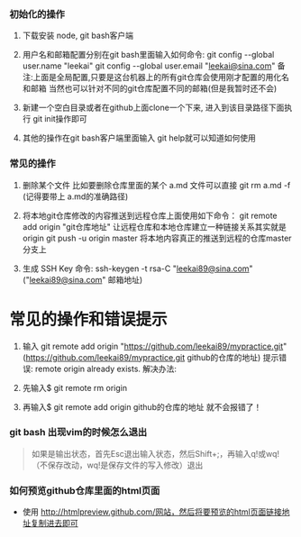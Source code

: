 ### 初始化的操作
1. 下载安装 node, git bash客户端

2. 用户名和邮箱配置分别在git bash里面输入如何命令:
   git config --global user.name "leekai"
   git config --global user.email "leekai@sina.com"
备注:上面是全局配置,只要是这台机器上的所有git仓库会使用刚才配置的用化名和邮箱 
当然也可以针对不同的git仓库配置不同的邮箱(但是我暂时还不会)

3.  新建一个空白目录或者在github上面clone一个下来, 进入到该目录路径下面执行 git init操作即可

4. 其他的操作在git bash客户端里面输入 git help就可以知道如何使用

### 常见的操作
1. 删除某个文件 比如要删除仓库里面的某个 a.md 文件可以直接 git rm a.md -f (记得要带上 a.md的准确路径)

2. 将本地git仓库修改的内容推送到远程仓库上面使用如下命令：
   git remote add origin "git仓库地址" 让远程仓库和本地仓库建立一种链接关系其实就是 origin
   git push -u origin master  将本地内容真正的推送到远程的仓库master分支上

3. 生成 SSH Key 命令: ssh-keygen -t rsa-C "leekai89@sina.com" ("leekai89@sina.com" 邮箱地址)

# 常见的操作和错误提示
1. 输入 git remote add origin "https://github.com/leekai89/mypractice.git" (https://github.com/leekai89/mypractice.git github的仓库的地址)
提示错误:  remote origin already exists.
解决办法:
1. 先输入$ git remote rm origin

2. 再输入$ git remote add origin github的仓库的地址 就不会报错了！

### git bash 出现vim的时候怎么退出
> 如果是输出状态，首先Esc退出输入状态，然后Shift+;，再输入q!或wq!（不保存改动，wq!是保存文件的写入修改）退出 

### 如何预览github仓库里面的html页面
- 使用 http://htmlpreview.github.com/网站，然后将要预览的html页面链接地址复制进去即可

